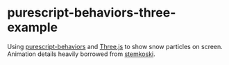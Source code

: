 # purescript-behaviors-three-example

Using [purescript-behaviors](https://github.com/paf31/purescript-behaviors) and [Three.js](https://github.com/mrdoob/three.js/) to show snow particles on screen. 
Animation details heavily borrowed from [stemkoski](https://github.com/stemkoski/stemkoski.github.com).
